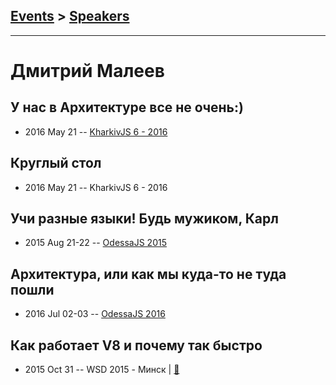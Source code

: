 ## [Events](../README.md) > [Speakers](../speakers.md)
---

# Дмитрий Малеев

## У нас в Архитектуре все не очень:)
- 2016 May 21 -- [KharkivJS 6 - 2016](https://www.youtube.com/watch?v=dq9aKdUbBoE)    
## Круглый стол
- 2016 May 21 -- KharkivJS 6 - 2016    
## Учи разные языки! Будь мужиком, Карл
- 2015 Aug 21-22 -- [OdessaJS 2015](https://youtu.be/NdU1DrcrsdY)    
## Архитектура, или как мы куда-то не туда пошли
- 2016 Jul 02-03 -- [OdessaJS 2016](https://youtu.be/UtqU8geTQ0I)    
## Как работает V8 и почему так быстро
- 2015 Oct 31 -- WSD 2015 - Минск  | [:notebook:](https://wsd.events/2015/10/31/pres/v8-so-fast.pdf)  
